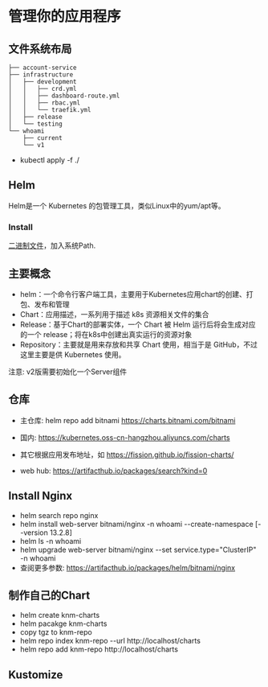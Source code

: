 # 管理你的应用程序


## 文件系统布局

```shell
├── account-service
├── infrastructure
│   ├── development
│   │   ├── crd.yml
│   │   ├── dashboard-route.yml
│   │   ├── rbac.yml
│   │   └── traefik.yml
│   ├── release
│   └── testing
└── whoami
    ├── current
    └── v1
```

* kubectl apply -f ./


## Helm


Helm是一个 Kubernetes 的包管理工具，类似Linux中的yum/apt等。

### Install

[二进制文件](https://github.com/helm/helm/releases/latest)，加入系统Path.


## 主要概念

* helm：一个命令行客户端工具，主要用于Kubernetes应用chart的创建、打包、发布和管理
* Chart：应用描述，一系列用于描述 k8s 资源相关文件的集合
* Release：基于Chart的部署实体，一个 Chart 被 Helm 运行后将会生成对应的一个 release；将在k8s中创建出真实运行的资源对象
* Repository：主要就是用来存放和共享 Chart 使用，相当于是 GitHub，不过这里主要是供 Kubernetes 使用。

注意: v2版需要初始化一个Server组件

## 仓库

* 主仓库: helm repo add bitnami https://charts.bitnami.com/bitnami
* 国内: https://kubernetes.oss-cn-hangzhou.aliyuncs.com/charts
* 其它根据应用发布地址，如 https://fission.github.io/fission-charts/

* web hub: https://artifacthub.io/packages/search?kind=0

## Install Nginx

* helm search repo nginx
* helm install web-server bitnami/nginx -n whoami --create-namespace [--version 13.2.8]
* helm ls -n whoami
* helm upgrade web-server bitnami/nginx --set service.type="ClusterIP" -n whoami
* 查阅更多参数: https://artifacthub.io/packages/helm/bitnami/nginx

## 制作自己的Chart


* helm create knm-charts
* helm pacakge knm-charts
* copy tgz to knm-repo
* helm repo index knm-repo --url http://localhost/charts
* helm repo add knm-repo http://localhost/charts

## Kustomize